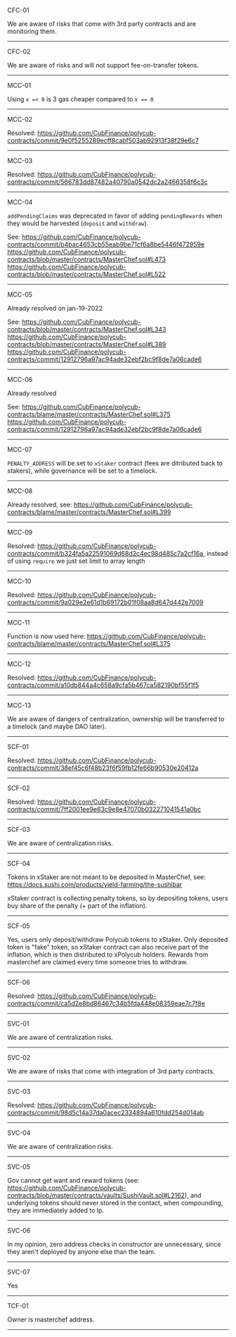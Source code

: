 CFC-01

We are aware of risks that come with 3rd party contracts and are monitoring them.

---

CFC-02

We are aware of risks and will not support fee-on-transfer tokens.

---

MCC-01

Using `x =< 0` is 3 gas cheaper compared to `x == 0`

---

MCC-02

Resolved: https://github.com/CubFinance/polycub-contracts/commit/9e0f5255289ecff8cabf503ab92913f38f29e6c7

---

MCC-03

Resolved: https://github.com/CubFinance/polycub-contracts/commit/566783dd87482a40790a0542dc2a2466358f6c3c

---

MCC-04

`addPendingClaims` was deprecated in favor of adding `pendingRewards` when they would be harvested (`deposit` and `withdraw`).

See:
https://github.com/CubFinance/polycub-contracts/commit/b4bac4653cb55eab9be71cf6a8be5446f472959e
https://github.com/CubFinance/polycub-contracts/blob/master/contracts/MasterChef.sol#L473
https://github.com/CubFinance/polycub-contracts/blob/master/contracts/MasterChef.sol#L522

---

MCC-05

Already resolved on jan-19-2022

See:
https://github.com/CubFinance/polycub-contracts/blob/master/contracts/MasterChef.sol#L343
https://github.com/CubFinance/polycub-contracts/blob/master/contracts/MasterChef.sol#L389
https://github.com/CubFinance/polycub-contracts/commit/12912796a97ac94ade32ebf2bc9f8de7a06cade6

---

MCC-06

Already resolved

See:
https://github.com/CubFinance/polycub-contracts/blame/master/contracts/MasterChef.sol#L375
https://github.com/CubFinance/polycub-contracts/commit/12912796a97ac94ade32ebf2bc9f8de7a06cade6

---

MCC-07

`PENALTY_ADDRESS` will be set to `xStaker` contract (fees are ditributed back to stakers), while governance will be set to a timelock.

---

MCC-08

Already resolved, see:
https://github.com/CubFinance/polycub-contracts/blame/master/contracts/MasterChef.sol#L399

---

MCC-09

Resolved: https://github.com/CubFinance/polycub-contracts/commit/b324fa5a22591069d68d2c4ec98d485c7a2cf16a, instead of using `require` we just set limit to array length

---

MCC-10

Resolved: https://github.com/CubFinance/polycub-contracts/commit/9a029e2e61d1b69172b01f08aa8d647d442e7009

---

MCC-11

Function is now used here: https://github.com/CubFinance/polycub-contracts/blame/master/contracts/MasterChef.sol#L375

---

MCC-12

Resolved: https://github.com/CubFinance/polycub-contracts/commit/a10db844a4c658a9cfa5b467ca582190bf55f1f5

---

MCC-13

We are aware of dangers of centralization, ownership will be transferred to a timelock (and maybe DAO later).

---

SCF-01

Resolved: https://github.com/CubFinance/polycub-contracts/commit/38ef45c6f48b23f6f59fb12fe66b90530e20412a

---

SCF-02

Resolved: https://github.com/CubFinance/polycub-contracts/commit/7ff2001ee9e63c9e8e47070b032271041541a0bc

---

SCF-03

We are aware of centralization risks.

---

SCF-04

Tokens in xStaker are not meant to be deposited in MasterChef, see: https://docs.sushi.com/products/yield-farming/the-sushibar

xStaker contract is collecting penalty tokens, so by depositing tokens, users buy share of the penalty (+ part of the inflation).

---

SCF-05

Yes, users only deposit/withdraw Polycub tokens to xStaker. Only deposited token is "fake" token, so xStaker contract can also receive part of the inflation, which
is then distributed to xPolycub holders. Rewards from masterchef are claimed every time someone tries to withdraw.

---

SCF-06

Resolved: https://github.com/CubFinance/polycub-contracts/commit/ca5d2e8bd86467c34b5fda448e08359eae7c7f8e

---

SVC-01

We are aware of centralization risks.

---

SVC-02

We are aware of risks that come with integration of 3rd party contracts.

---

SVC-03

Resolved: https://github.com/CubFinance/polycub-contracts/commit/98d5c14a37da0acec2334894a610fdd254d014ab

---

SVC-04

We are aware of centralization risks.

---

SVC-05

Gov cannot get want and reward tokens (see: https://github.com/CubFinance/polycub-contracts/blob/master/contracts/vaults/SushiVault.sol#L2162), and underlying tokens should never stored in the contact, when compounding, they are immediately added to lp.

---

SVC-06

In my opinion, zero address checks in constructor are unnecessary, since they aren't deployed by anyone else than the team.

---

SVC-07

Yes

---

TCF-01

Owner is masterchef address.

---
